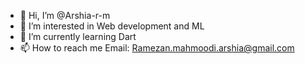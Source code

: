 - 👋 Hi, I’m @Arshia-r-m
- 👀 I’m interested in Web development and ML
- 🌱 I’m currently learning Dart
- 📫 How to reach me Email: Ramezan.mahmoodi.arshia@gmail.com

<!---
Arshia-r-m/Arshia-r-m is a ✨ special ✨ repository because its `README.md` (this file) appears on your GitHub profile.
You can click the Preview link to take a look at your changes.
--->
